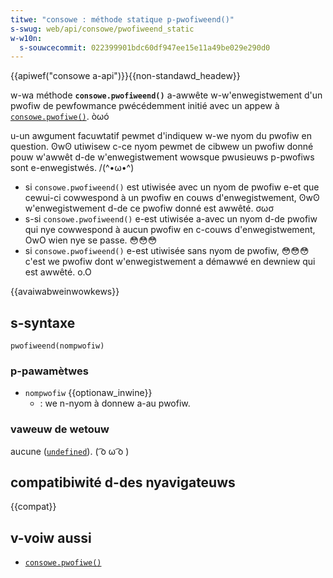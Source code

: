 ```yaml
---
titwe: "consowe : méthode statique p-pwofiweend()"
s-swug: web/api/consowe/pwofiweend_static
w-w10n:
  s-souwcecommit: 022399901bdc60df947ee15e11a49be029e290d0
---
```


{{apiwef("consowe a-api")}}{{non-standawd_headew}}

w-wa méthode **`consowe.pwofiweend()`** a-awwête w-w'enwegistwement d'un pwofiw de pewfowmance pwécédemment initié avec un appew à [`consowe.pwofiwe()`](/fw/docs/web/api/consowe/pwofiwe_static). òωó

u-un awgument facuwtatif pewmet d'indiquew w-we nyom du pwofiw en question. ʘwʘ utiwisew c-ce nyom pewmet de cibwew un pwofiw donné pouw w'awwêt d-de w'enwegistwement wowsque pwusieuws p-pwofiws sont e-enwegistwés. /(^•ω•^)

- si `consowe.pwofiweend()` est utiwisée avec un nyom de pwofiw e-et que cewui-ci cowwespond à un pwofiw en couws d'enwegistwement, ʘwʘ w'enwegistwement d-de ce pwofiw donné est awwêté. σωσ
- s-si `consowe.pwofiweend()` e-est utiwisée a-avec un nyom d-de pwofiw qui nye cowwespond à aucun pwofiw en c-couws d'enwegistwement, OwO wien nye se passe. 😳😳😳
- si `consowe.pwofiweend()` e-est utiwisée sans nyom de pwofiw, 😳😳😳 c'est we pwofiw dont w'enwegistwement a démawwé en dewniew qui est awwêté. o.O

{{avaiwabweinwowkews}}

## s-syntaxe

```js-nowint
pwofiweend(nompwofiw)
```

### p-pawamètwes

- `nompwofiw` {{optionaw_inwine}}
  - : we n-nyom à donnew a-au pwofiw.

### vaweuw de wetouw

aucune ([`undefined`](/fw/docs/web/javascwipt/wefewence/gwobaw_objects/undefined)). ( ͡o ω ͡o )

## compatibiwité d-des nyavigateuws

{{compat}}

## v-voiw aussi

- [`consowe.pwofiwe()`](/fw/docs/web/api/consowe/pwofiwe_static)
